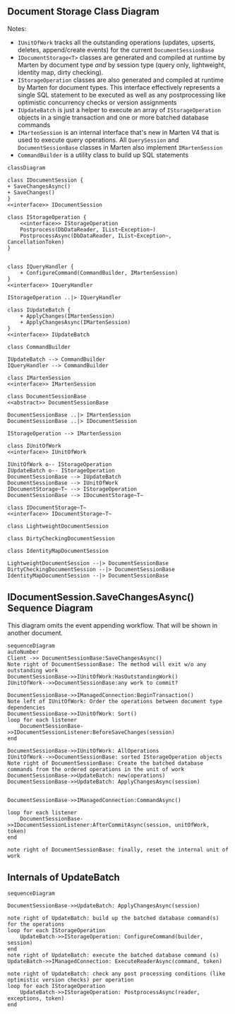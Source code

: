 ## Document Storage Class Diagram

Notes:

* `IUnitOfWork` tracks all the outstanding operations (updates, upserts, deletes, append/create events) for the current `DocumentSessionBase`
* `IDocumentStorage<T>` classes are generated and compiled at runtime by Marten by document type *and* by session type (query only, lightweight, identity map, dirty checking). 
* `IStorageOperation` classes are also generated and compiled at runtime by Marten for document types. This interface effectively represents a single SQL statement to be executed as well as any
postprocessing like optimistic concurrency checks or version assignments
* `IUpdateBatch` is just a helper to execute an array of `IStorageOperation` objects in a single transaction and one or more batched database commands
* `IMartenSession` is an internal interface that's new in Marten V4 that is used to execute query operations. All `QuerySession` and `DocumentSessionBase` classes in Marten also implement `IMartenSession`
* `CommandBuilder` is a utility class to build up SQL statements


```mermaid
classDiagram

class IDocumentSession {
+ SaveChangesAsync()
+ SaveChanges()
}
<<interface>> IDocumentSession

class IStorageOperation {
    <<interface>> IStorageOperation
    Postprocess(DbDataReader, IList~Exception~)
    PostprocessAsync(DbDataReader, IList~Exception~, CancellationToken) 
}


class IQueryHandler {
    + ConfigureCommand(CommandBuilder, IMartenSession)
}
<<interface>> IQueryHandler

IStorageOperation ..|> IQueryHandler

class IUpdateBatch {
    + ApplyChanges(IMartenSession)
    + ApplyChangesAsync(IMartenSession)
}
<<interface>> IUpdateBatch

class CommandBuilder

IUpdateBatch --> CommandBuilder
IQueryHandler --> CommandBuilder

class IMartenSession
<<interface>> IMartenSession

class DocumentSessionBase
<<abstract>> DocumentSessionBase

DocumentSessionBase ..|> IMartenSession
DocumentSessionBase ..|> IDocumentSession

IStorageOperation --> IMartenSession

class IUnitOfWork
<<interface>> IUnitOfWork

IUnitOfWork o-- IStorageOperation
IUpdateBatch o-- IStorageOperation
DocumentSessionBase --> IUpdateBatch
DocumentSessionBase --> IUnitOfWork
IDocumentStorage~T~ --> IStorageOperation
DocumentSessionBase --> IDocumentStorage~T~

class IDocumentStorage~T~
<<interface>> IDocumentStorage~T~

class LightweightDocumentSession

class DirtyCheckingDocumentSession

class IdentityMapDocumentSession

LightweightDocumentSession --|> DocumentSessionBase
DirtyCheckingDocumentSession --|> DocumentSessionBase
IdentityMapDocumentSession --|> DocumentSessionBase

```

## IDocumentSession.SaveChangesAsync() Sequence Diagram

This diagram omits the event appending workflow. That will be shown
in another document.

```mermaid
sequenceDiagram
autoNumber
Client ->> DocumentSessionBase:SaveChangesAsync()
Note right of DocumentSessionBase: The method will exit w/o any outstanding work
DocumentSessionBase->>IUnitOfWork:HasOutstandingWork()
IUnitOfWork-->>DocumentSessionBase:any work to commit?

DocumentSessionBase->>IManagedConnection:BeginTransaction()
Note left of IUnitOfWork: Order the operations between document type dependencies
DocumentSessionBase->>IUnitOfWork: Sort()
loop for each listener
    DocumentSessionBase->>IDocumentSessionListener:BeforeSaveChanges(session)
end

DocumentSessionBase->>IUnitOfWork: AllOperations
IUnitOfWork-->>DocumentSessionBase: sorted IStorageOperation objects
Note right of DocumentSessionBase: Create the batched database commands from the ordered operations in the unit of work
DocumentSessionBase->>UpdateBatch: new(operations)
DocumentSessionBase->>UpdateBatch: ApplyChangesAsync(session)


DocumentSessionBase->>IManagedConnection:CommandAsync()

loop for each listener
    DocumentSessionBase->>IDocumentSessionListener:AfterCommitAsync(session, unitOfWork, token)
end

note right of DocumentSessionBase: finally, reset the internal unit of work

```

## Internals of UpdateBatch

``` mermaid
sequenceDiagram

DocumentSessionBase->>UpdateBatch: ApplyChangesAsync(session)

note right of UpdateBatch: build up the batched database command(s) for the operations
loop for each IStorageOperation
    UpdateBatch->>IStorageOperation: ConfigureCommand(builder, session)
end
note right of UpdateBatch: execute the batched database command (s)
UpdateBatch->>IManagedConnection: ExecuteReaderAsync(command, token)

note right of UpdateBatch: check any post processing conditions (like optimistic version checks) per operation
loop for each IStorageOperation
    UpdateBatch->>IStorageOperation: PostprocessAsync(reader, exceptions, token)
end

```

